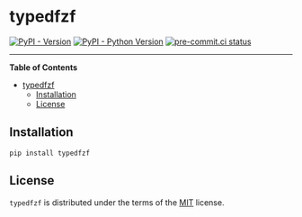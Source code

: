 # typedfzf

[![PyPI - Version](https://img.shields.io/pypi/v/typedfzf.svg)](https://pypi.org/project/typedfzf)
[![PyPI - Python Version](https://img.shields.io/pypi/pyversions/typedfzf.svg)](https://pypi.org/project/typedfzf)
[![pre-commit.ci status](https://results.pre-commit.ci/badge/github/FlavioAmurrioCS/typedfzf/main.svg)](https://results.pre-commit.ci/latest/github/FlavioAmurrioCS/typedfzf/main)

-----

**Table of Contents**

- [typedfzf](#typedfzf)
  - [Installation](#installation)
  - [License](#license)

## Installation

```console
pip install typedfzf
```

## License

`typedfzf` is distributed under the terms of the [MIT](https://spdx.org/licenses/MIT.html) license.
